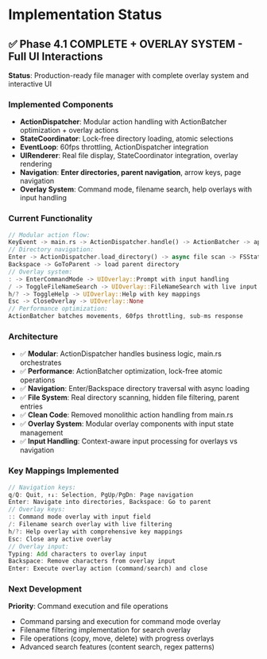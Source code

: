 # Implementation Status

## ✅ Phase 4.1 COMPLETE + OVERLAY SYSTEM - Full UI Interactions
**Status**: Production-ready file manager with complete overlay system and interactive UI

### Implemented Components
- **ActionDispatcher**: Modular action handling with ActionBatcher optimization + overlay actions
- **StateCoordinator**: Lock-free directory loading, atomic selections
- **EventLoop**: 60fps throttling, ActionDispatcher integration
- **UIRenderer**: Real file display, StateCoordinator integration, overlay rendering
- **Navigation**: **Enter directories, parent navigation**, arrow keys, page navigation
- **Overlay System**: Command mode, filename search, help overlays with input handling

### Current Functionality
```rust
// Modular action flow:
KeyEvent -> main.rs -> ActionDispatcher.handle() -> ActionBatcher -> apply_action()
// Directory navigation:
Enter -> ActionDispatcher.load_directory() -> async file scan -> FSState update
Backspace -> GoToParent -> load parent directory
// Overlay system:
: -> EnterCommandMode -> UIOverlay::Prompt with input handling
/ -> ToggleFileNameSearch -> UIOverlay::FileNameSearch with live input
h/? -> ToggleHelp -> UIOverlay::Help with key mappings
Esc -> CloseOverlay -> UIOverlay::None
// Performance optimization:
ActionBatcher batches movements, 60fps throttling, sub-ms response
```

### Architecture
- ✅ **Modular**: ActionDispatcher handles business logic, main.rs orchestrates
- ✅ **Performance**: ActionBatcher optimization, lock-free atomic operations
- ✅ **Navigation**: Enter/Backspace directory traversal with async loading
- ✅ **File System**: Real directory scanning, hidden file filtering, parent entries
- ✅ **Clean Code**: Removed monolithic action handling from main.rs
- ✅ **Overlay System**: Modular overlay components with input state management
- ✅ **Input Handling**: Context-aware input processing for overlays vs navigation

### Key Mappings Implemented
```rust
// Navigation keys:
q/Q: Quit, ↑↓: Selection, PgUp/PgDn: Page navigation
Enter: Navigate into directories, Backspace: Go to parent
// Overlay keys:
:: Command mode overlay with input field
/: Filename search overlay with live filtering
h/?: Help overlay with comprehensive key mappings
Esc: Close any active overlay
// Overlay input:
Typing: Add characters to overlay input
Backspace: Remove characters from overlay input
Enter: Execute overlay action (command/search) and close
```

### Next Development
**Priority**: Command execution and file operations
- Command parsing and execution for command mode overlay
- Filename filtering implementation for search overlay
- File operations (copy, move, delete) with progress overlays
- Advanced search features (content search, regex patterns)